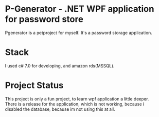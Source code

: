 # P-Generator - .NET WPF application for password store
 Pgenerator is a petproject for myself. It's a password storage application. 

# Stack
 I used c# 7.0 for developing, and amazon rds(MSSQL). 

# Project Status
This project is only a fun project, to learn wpf application a little deeper. There is a release for the application, which is not working, because i disabled the database, because im not using this at all.
